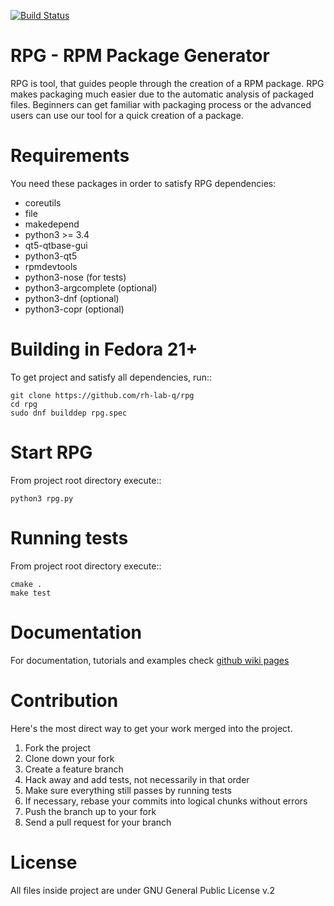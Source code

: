 [![Build Status](https://travis-ci.org/rh-lab-q/rpg.svg?branch=master)](https://travis-ci.org/rh-lab-q/rpg)

RPG - RPM Package Generator
===========================

RPG is tool, that guides people through the creation of a RPM package.
RPG makes packaging much easier due to the automatic analysis of packaged files.
Beginners can get familiar with packaging process or the advanced users can use our tool for a quick creation of a package.


Requirements
============

You need these packages in order to satisfy RPG dependencies:
* coreutils
* file
* makedepend
* python3 >= 3.4
* qt5-qtbase-gui
* python3-qt5
* rpmdevtools
* python3-nose (for tests)
* python3-argcomplete (optional)
* python3-dnf  (optional)
* python3-copr (optional)

Building in Fedora 21+
======================

To get project and satisfy all dependencies, run::

    git clone https://github.com/rh-lab-q/rpg
    cd rpg
    sudo dnf builddep rpg.spec

Start RPG
=========

From project root directory execute::

    python3 rpg.py


Running tests
=============

From project root directory execute::

    cmake .
    make test


Documentation
=============

For documentation, tutorials and examples check [github wiki pages](https://github.com/rh-lab-q/rpg/wiki/)


Contribution
============

Here's the most direct way to get your work merged into the project.

1. Fork the project
2. Clone down your fork
3. Create a feature branch
4. Hack away and add tests, not necessarily in that order
5. Make sure everything still passes by running tests
6. If necessary, rebase your commits into logical chunks without errors
7. Push the branch up to your fork
8. Send a pull request for your branch


License
=======

All files inside project are under GNU General Public License v.2
